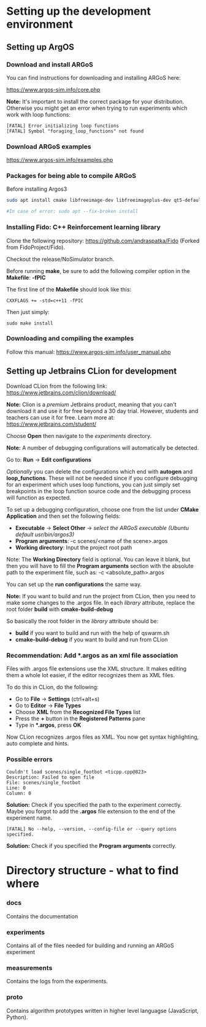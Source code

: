 
# Setting up the development environment

## Setting up ArgOS

### Download and install ARGoS

You can find instructions for downloading and installing ARGoS here:

https://www.argos-sim.info/core.php

**Note:** It's important to install the correct package for your distribution. Otherwise you might get an error when trying to run experiments which work with loop functions:

```
[FATAL] Error initializing loop functions
[FATAL] Symbol "foraging_loop_functions" not found
```

### Download ARGoS examples

https://www.argos-sim.info/examples.php

### Packages for being able to compile ARGoS

Before installing Argos3

```bash
sudo apt install cmake libfreeimage-dev libfreeimageplus-dev qt5-default freeglut3-dev libxi-dev libxmu-dev liblua5.3-dev lua5.3    

#In case of error: sudo apt --fix-broken install
```

### Installing Fido: C++ Reinforcement learning library

Clone the following repository: https://github.com/andraspatka/Fido (Forked from FidoProject/Fido).

Checkout the release/NoSimulator branch.

Before running **make**, be sure to add the following compiler option in the **Makefile**: **-fPIC**

The first line of the **Makefile** should look like this:

```
CXXFLAGS += -std=c++11 -fPIC
```

Then just simply: 
```
sudo make install
```

### Downloading and compiling the examples

Follow this manual: https://www.argos-sim.info/user_manual.php

## Setting up Jetbrains CLion for development

Download CLion from the following link: https://www.jetbrains.com/clion/download/

**Note:** Clion is a *premium* Jetbrains product, meaning that you can't download it and use it for free beyond a 30 day trial. However, students and teachers can use it for free. Learn more at: https://www.jetbrains.com/student/


Choose **Open** then navigate to the *experiments* directory.

**Note:** A number of debugging configurations will automatically be detected.

Go to: **Run** -> **Edit configurations**

*Optionally* you can delete the configurations which end with **autogen** and **loop_functions**. These will not be needed since if you configure debugging for an experiment which uses loop functions, you can just simply set breakpoints in the loop function source code and the debugging process will function as expected.

To set up a debugging configuration, choose one from the list under **CMake Application** and then set the following fields:

 - **Executable** -> **Select Other** -> *select the ARGoS executable (Ubuntu default usr/bin/argos3)*
 - **Program arguments**: -c scenes/\<name of the scene\>.argos
 - **Working directory**: Input the project root path

Note: The **Working Directory** field is optional. You can leave it blank, but then you will have to fill the **Program arguments** section with the absolute path to the experiment file, such as: -c \<absolute_path>.argos

You can set up the **run configurations** the same way.

**Note:** If you want to build and run the project from CLion, then you need to make some changes to the .argos file. 
In each *library* attribute, replace the root folder **build** with **cmake-build-debug**

So basically the root folder in the *library* attribute should be:

 - **build** if you want to build and run with the help of qswarm.sh
 - **cmake-build-debug** if you want to build and run from CLion

### Recommendation: Add *.argos as an xml file association

Files with .argos file extensions use the XML structure. It makes editing them a whole lot easier, if the editor recognizes them as XML files.

To do this in CLion, do the following:

 - Go to **File** -> **Settings** (ctrl+alt+s)
 - Go to **Editor** -> **File Types**
 - Choose **XML** from the **Recognized File Types** list
 - Press the **+** button in the **Registered Patterns** pane
 - Type in **\*.argos**, press **OK**

Now CLion recognizes .argos files as XML. You now get syntax highlighting, auto complete and hints.

### Possible errors

```
Couldn't load scenes/single_footbot <ticpp.cpp@823>
Description: Failed to open file
File: scenes/single_footbot
Line: 0
Column: 0
```

**Solution:** Check if you specified the path to the experiment correctly. Maybe you forgot to add the **.argos** file extension to the end of the experiment name.

```
[FATAL] No --help, --version, --config-file or --query options specified.
```

**Solution:** Check if you specified the **Program arguments** correctly.

# Directory structure - what to find where

### docs

Contains the documentation

### experiments

Contains all of the files needed for building and running an ARGoS experiment

### measurements

Contains the logs from the experiments.

### proto

Contains algorithm prototypes written in higher level languagse (JavaScript, Python).